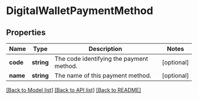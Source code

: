 # DigitalWalletPaymentMethod

## Properties
Name | Type | Description | Notes
------------ | ------------- | ------------- | -------------
**code** | **string** | The code identifying the payment method. | [optional] 
**name** | **string** | The name of this payment method. | [optional] 

[[Back to Model list]](../README.md#documentation-for-models) [[Back to API list]](../README.md#documentation-for-api-endpoints) [[Back to README]](../README.md)


